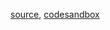[source](https://github.com/backenddevplus/react-stockcharts/blob/master/docs/lib/charts/CandleStickChartPanToLoadMore.js), [codesandbox](https://codesandbox.io/s/github/backenddevplus/react-stockcharts-examples2/tree/master/examples/CandleStickChartPanToLoadMore)
